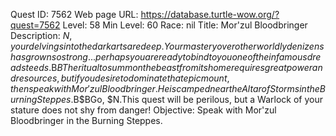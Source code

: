 Quest ID: 7562
Web page URL: https://database.turtle-wow.org/?quest=7562
Level: 58
Min Level: 60
Race: nil
Title: Mor'zul Bloodbringer
Description: $N, your delvings into the dark arts are deep.Your mastery over otherworldly denizens has grown so strong... perhaps you are ready to bind to you one of the infamous dreadsteeds.$B$BThe ritual to summon the beast from its home requires great power and resources, but if you desire to dominate that epic mount, then speak with Mor'zul Bloodbringer.He is camped near the Altar of Storms in the Burning Steppes.$B$BGo, $N.This quest will be perilous, but a Warlock of your stature does not shy from danger!
Objective: Speak with Mor'zul Bloodbringer in the Burning Steppes.
